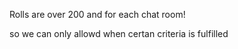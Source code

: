 Rolls are over 200 and for each chat room!

so we can only allowd when certan criteria is fulfilled
